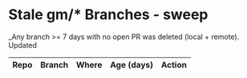 # Stale gm/* Branches - sweep

_Any branch >= 7 days with no open PR was deleted (local + remote). Updated 

| Repo | Branch | Where | Age (days) | Action |
|---|---|---|---:|---|
